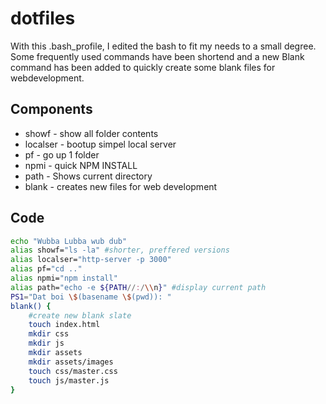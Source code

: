 # dotfiles

With this .bash_profile, I edited the bash to fit my needs to a small degree.
Some frequently used commands have been shortend and a new Blank command has been added to quickly create some blank files for webdevelopment.

## Components

* showf - show all folder contents
* localser  - bootup simpel local server
* pf    - go up 1 folder
* npmi  - quick NPM INSTALL
* path  - Shows current directory
* blank - creates new files for web development

## Code

```bash
echo "Wubba Lubba wub dub"
alias showf="ls -la" #shorter, preffered versions
alias localser="http-server -p 3000"
alias pf="cd .."
alias npmi="npm install"
alias path="echo -e ${PATH//:/\\n}" #display current path
PS1="Dat boi \$(basename \$(pwd)): "
blank() {
	#create new blank slate
	touch index.html
	mkdir css
	mkdir js
	mkdir assets
	mkdir assets/images
	touch css/master.css
	touch js/master.js
}

```
